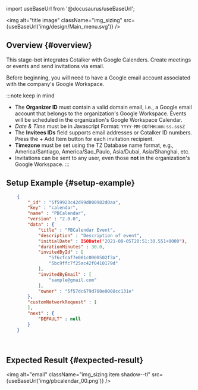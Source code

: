 import useBaseUrl from '@docusaurus/useBaseUrl';

<img alt="title image" className="img_sizing" src={useBaseUrl('img/design/Main_menu.svg')} />
<br/>

## Overview {#overview}

This stage-bot integrates Cotalker with Google Calenders. Create meetings or events and send invitations via email. 

Before beginning, you will need to have a Google email account associated with the company's Google Workspace.

:::note keep in mind
- The **Organizer ID** must contain a valid domain email, i.e., a Google email account that belongs to the organization's Google Workspace. Events will be scheduled in the organization's Google Workspace Calendar.
- _Date & Time_ must be in Javascript Format: `YYYY-MM-DDTHH:mm:ss.sssZ`
- The **Invitees IDs** field supports email addresses or Cotalker ID numbers. Press the <span className="badge badge--primary">+ Add Item</span> button for each invitation recipient. 
- **Timezone** must be set using the TZ Database name format, e.g., America/Santiago, America/Sao_Paulo, Asia/Dubai, Asia/Shanghai, etc.
- Invitations can be sent to any user, even those **not** in the organization's Google Workspace.
:::

<div className="alert--secondary">

## Setup Example {#setup-example}

```json
    {
        "_id" : "5f59923c42d99d000982d0aa", 
        "key" : "calendar", 
        "name" : "PBCalendar", 
        "version" : "2.0.0", 
        "data" : {
            "title" : "PBCalendar Event", 
            "description" : "Description of event", 
            "initialDate" : ISODate("2021-08-05T20:51:30.551+0000"), 
            "durationMinutes" : 30.0, 
            "invitedById" : [
                "5f6cfcaf7e081c0008502f3a", 
                "5bc9ffc7f25ac42f0410179d"
            ], 
            "invitedByEmail" : [
                "sample@gmail.com"
            ], 
            "owner" : "5f57dc679d700e0008cc131e"
        }, 
        "customNetworkRequest" : [
        ], 
        "next" : {
            "DEFAULT" : null
        }
    }
```

</div>
<br/>

## Expected Result {#expected-result}

<img alt="email" className="img_sizing item shadow--tl" src={useBaseUrl('img/pbcalendar_00.png')} />
<br/>

